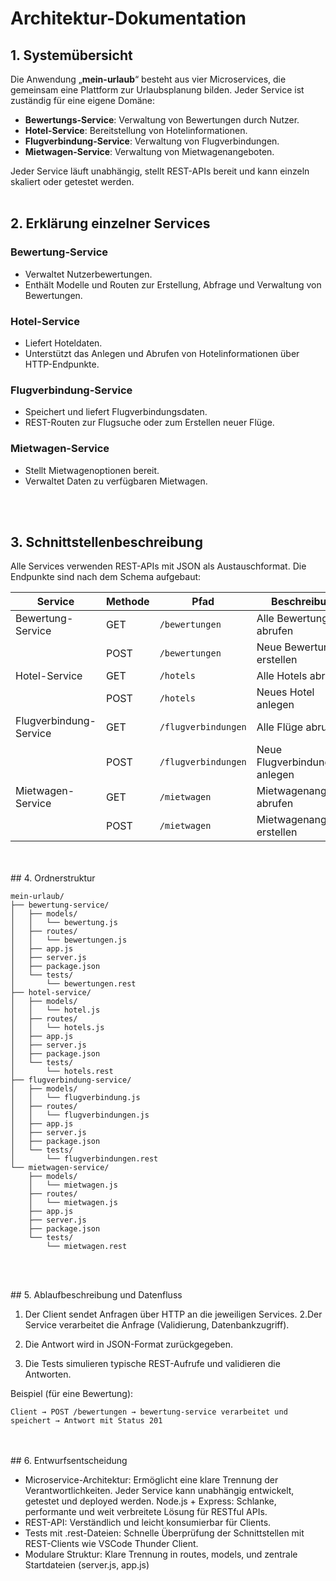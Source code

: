 # Architektur-Dokumentation

## 1. Systemübersicht

Die Anwendung „**mein-urlaub**“ besteht aus vier Microservices, die gemeinsam eine Plattform zur Urlaubsplanung bilden. Jeder Service ist zuständig für eine eigene Domäne:

- **Bewertungs-Service**: Verwaltung von Bewertungen durch Nutzer.
- **Hotel-Service**: Bereitstellung von Hotelinformationen.
- **Flugverbindung-Service**: Verwaltung von Flugverbindungen.
- **Mietwagen-Service**: Verwaltung von Mietwagenangeboten.

Jeder Service läuft unabhängig, stellt REST-APIs bereit und kann einzeln skaliert oder getestet werden.
<br/>
<br/>
## 2. Erklärung einzelner Services

### Bewertung-Service
- Verwaltet Nutzerbewertungen.
- Enthält Modelle und Routen zur Erstellung, Abfrage und Verwaltung von Bewertungen.

### Hotel-Service
- Liefert Hoteldaten.
- Unterstützt das Anlegen und Abrufen von Hotelinformationen über HTTP-Endpunkte.

### Flugverbindung-Service
- Speichert und liefert Flugverbindungsdaten.
- REST-Routen zur Flugsuche oder zum Erstellen neuer Flüge.

### Mietwagen-Service
- Stellt Mietwagenoptionen bereit.
- Verwaltet Daten zu verfügbaren Mietwagen.
<br/>
<br/>

## 3. Schnittstellenbeschreibung

Alle Services verwenden REST-APIs mit JSON als Austauschformat. Die Endpunkte sind nach dem Schema aufgebaut:

| Service                | Methode | Pfad                           | Beschreibung                         |
|------------------------|--------|----------------------------------|--------------------------------------|
| Bewertung-Service      | GET    | `/bewertungen`                  | Alle Bewertungen abrufen             |
|                        | POST   | `/bewertungen`                  | Neue Bewertung erstellen             |
| Hotel-Service          | GET    | `/hotels`                       | Alle Hotels abrufen                  |
|                        | POST   | `/hotels`                       | Neues Hotel anlegen                  |
| Flugverbindung-Service | GET    | `/flugverbindungen`            | Alle Flüge abrufen                   |
|                        | POST   | `/flugverbindungen`            | Neue Flugverbindung anlegen         |
| Mietwagen-Service      | GET    | `/mietwagen`                   | Mietwagenangebote abrufen           |
|                        | POST   | `/mietwagen`                   | Mietwagenangebot erstellen          |
<br/>
<br/>
## 4. Ordnerstruktur

```text
mein-urlaub/
├── bewertung-service/
│   ├── models/
│   │   └── bewertung.js
│   ├── routes/
│   │   └── bewertungen.js
│   ├── app.js  
│   ├── server.js  
│   ├── package.json  
│   └── tests/
│       └── bewertungen.rest
├── hotel-service/
│   ├── models/
│   │   └── hotel.js
│   ├── routes/
│   │   └── hotels.js
│   ├── app.js  
│   ├── server.js  
│   ├── package.json  
│   └── tests/
│       └── hotels.rest
├── flugverbindung-service/
│   ├── models/
│   │   └── flugverbindung.js
│   ├── routes/
│   │   └── flugverbindungen.js
│   ├── app.js  
│   ├── server.js  
│   ├── package.json  
│   └── tests/
│       └── flugverbindungen.rest
└── mietwagen-service/
    ├── models/
    │   └── mietwagen.js
    ├── routes/
    │   └── mietwagen.js
    ├── app.js  
    ├── server.js  
    ├── package.json  
    └── tests/
        └── mietwagen.rest
        
```
<br/>
<br/>
## 5. Ablaufbeschreibung und Datenfluss

1. Der Client sendet Anfragen über HTTP an die jeweiligen Services.
2.Der Service verarbeitet die Anfrage (Validierung, Datenbankzugriff).

3. Die Antwort wird in JSON-Format zurückgegeben.

4. Die Tests simulieren typische REST-Aufrufe und validieren die Antworten.


Beispiel (für eine Bewertung):
```
Client → POST /bewertungen → bewertung-service verarbeitet und speichert → Antwort mit Status 201
```
<br/>
<br/>
## 6. Entwurfsentscheidung

- Microservice-Architektur: Ermöglicht eine klare Trennung der Verantwortlichkeiten. Jeder Service kann unabhängig entwickelt, getestet und deployed werden.
Node.js + Express: Schlanke, performante und weit verbreitete Lösung für RESTful APIs.
- REST-API: Verständlich und leicht konsumierbar für Clients.
- Tests mit .rest-Dateien: Schnelle Überprüfung der Schnittstellen mit REST-Clients wie VSCode Thunder Client.
- Modulare Struktur: Klare Trennung in routes, models, und zentrale Startdateien (server.js, app.js)

